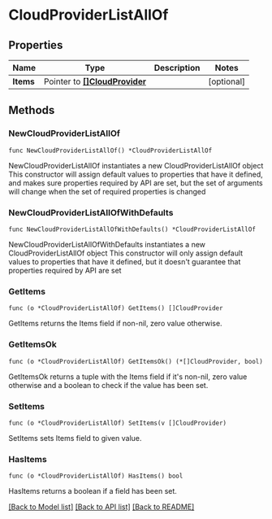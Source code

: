 # CloudProviderListAllOf

## Properties

Name | Type | Description | Notes
------------ | ------------- | ------------- | -------------
**Items** | Pointer to [**[]CloudProvider**](CloudProvider.md) |  | [optional] 

## Methods

### NewCloudProviderListAllOf

`func NewCloudProviderListAllOf() *CloudProviderListAllOf`

NewCloudProviderListAllOf instantiates a new CloudProviderListAllOf object
This constructor will assign default values to properties that have it defined,
and makes sure properties required by API are set, but the set of arguments
will change when the set of required properties is changed

### NewCloudProviderListAllOfWithDefaults

`func NewCloudProviderListAllOfWithDefaults() *CloudProviderListAllOf`

NewCloudProviderListAllOfWithDefaults instantiates a new CloudProviderListAllOf object
This constructor will only assign default values to properties that have it defined,
but it doesn't guarantee that properties required by API are set

### GetItems

`func (o *CloudProviderListAllOf) GetItems() []CloudProvider`

GetItems returns the Items field if non-nil, zero value otherwise.

### GetItemsOk

`func (o *CloudProviderListAllOf) GetItemsOk() (*[]CloudProvider, bool)`

GetItemsOk returns a tuple with the Items field if it's non-nil, zero value otherwise
and a boolean to check if the value has been set.

### SetItems

`func (o *CloudProviderListAllOf) SetItems(v []CloudProvider)`

SetItems sets Items field to given value.

### HasItems

`func (o *CloudProviderListAllOf) HasItems() bool`

HasItems returns a boolean if a field has been set.


[[Back to Model list]](../README.md#documentation-for-models) [[Back to API list]](../README.md#documentation-for-api-endpoints) [[Back to README]](../README.md)


